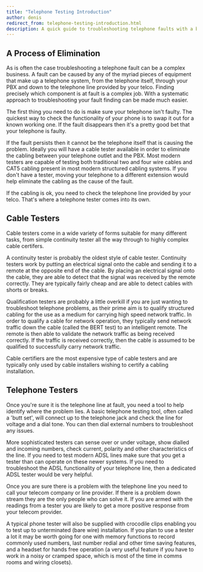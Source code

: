 ```yaml
---
title: "Telephone Testing Introduction"
author: denis
redirect_from: telephone-testing-introduction.html
description: A quick guide to troubleshooting telephone faults with a break down of the systematic approach required as well as cable testing and telephone testing equipment that would prove useful.
---
```

<h2>A Process of Elimination</h2><p>As is often the case troubleshooting a telephone fault can be a complex business. A fault can be caused by any of the myriad pieces of equipment that make up a telephone system, from the telephone itself, through your PBX and down to the telephone line provided by your telco. Finding precisely which component is at fault is a complex job. With a systematic approach to troubleshooting your fault finding can be made much easier.</p><p>The first thing you need to do is make sure your telephone isn't faulty. The quickest way to check the functionality of your phone is to swap it out for a known working one. If the fault disappears then it's a pretty good bet that your telephone is faulty.</p><p>If the fault persists then it cannot be the telephone itself that is causing the problem. Ideally you will have a cable tester available in order to eliminate the cabling between your telephone outlet and the PBX. Most modern testers are capable of testing both traditional two and four wire cables and CAT5 cabling present in most modern structured cabling systems. If you don't have a tester, moving your telephone to a different extension would help eliminate the cabling as the cause of the fault.</p><p>If the cabling is ok, you need to check the telephone line provided by your telco. That's where a telephone tester comes into its own.</p><h2>Cable Testers</h2><p>Cable testers come in a wide variety of forms suitable for many different tasks, from simple continuity tester all the way through to highly complex cable certifers.</p><p>A continuity tester is probably the oldest style of cable tester. Continuity testers work by putting an electrical signal onto the cable and sending it to a remote at the opposite end of the cable. By placing an electrical signal onto the cable, they are able to detect that the signal was received by the remote correctly. They are typically fairly cheap and are able to detect cables with shorts or breaks.</p><p>Qualification testers are probably a little overkill if you are just wanting to troubleshoot telephone problems, as their prime aim is to qualify structured cabling for the use as a medium for carrying high speed network traffic. In order to qualify a cable for network operation, they typically send network traffic down the cable (called the BERT test) to an intelligent remote. The remote is then able to validate the network traffic as being received correctly. If the traffic is received correctly, then the cable is assumed to be qualified to successfully carry network traffic.</p><p>Cable certifiers are the most expensive type of cable testers and are typically only used by cable installers wishing to certify a cabling installation.</p><h2>Telephone Testers</h2><p>Once you're sure it is the telephone line at fault, you need a tool to help identify where the problem lies. A basic telephone testing tool, often called a 'butt set', will connect up to the telephone jack and check the line for voltage and a dial tone. You can then dial external numbers to troubleshoot any issues.</p><p>More sophisticated testers can sense over or under voltage, show dialled and incoming numbers, check current, polarity and other characteristics of the line. If you need to test modern ADSL lines make sure that you get a tester than can operate on these newer systems. If you need to troubleshoot the ADSL functionality of your telephone line, then a dedicated ADSL tester would be very helpful.</p><p>Once you are sure there is a problem with the telephone line you need to call your telecom company or line provider. If there is a problem down stream they are the only people who can solve it. If you are armed with the readings from a tester you are likely to get a more positive response from your telecom provider.</p><p>A typical phone tester will also be supplied with crocodile clips enabling you to test up to unterminated (bare wire) installation. If you plan to use a tester a lot it may be worth going for one with memory functions to record commonly used numbers, last number redial and other time saving features, and a headset for hands free operation (a very useful feature if you have to work in a noisy or cramped space, which is most of the time in comms rooms and wiring closets).</p>